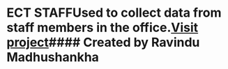 # ECT STAFFUsed to collect data from staff members in the office.[Visit project](https://gdoop.us/slpa-ect)#### Created by Ravindu Madhushankha
